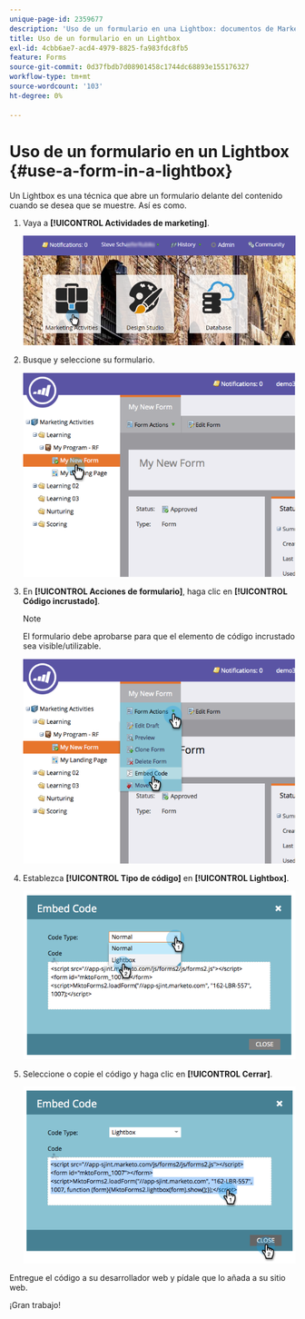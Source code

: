 ```yaml
---
unique-page-id: 2359677
description: 'Uso de un formulario en una Lightbox: documentos de Marketo: documentación del producto'
title: Uso de un formulario en un Lightbox
exl-id: 4cbb6ae7-acd4-4979-8825-fa983fdc8fb5
feature: Forms
source-git-commit: 0d37fbdb7d08901458c1744dc68893e155176327
workflow-type: tm+mt
source-wordcount: '103'
ht-degree: 0%

---
```


# Uso de un formulario en un Lightbox {#use-a-form-in-a-lightbox}

Un Lightbox es una técnica que abre un formulario delante del contenido cuando se desea que se muestre. Así es como.

1. Vaya a **[!UICONTROL Actividades de marketing]**.

   ![](assets/login-marketing-activities-8.png)

1. Busque y seleccione su formulario.

   ![](assets/image2014-9-15-14-3a32-3a15.png)

1. En **[!UICONTROL Acciones de formulario]**, haga clic en **[!UICONTROL Código incrustado]**.

   >[!NOTE]
   >
   >El formulario debe aprobarse para que el elemento de código incrustado sea visible/utilizable.

   ![](assets/image2014-9-15-14-3a32-3a24.png)

1. Establezca **[!UICONTROL Tipo de código]** en **[!UICONTROL Lightbox]**.

   ![](assets/image2014-9-15-14-3a32-3a31.png)

1. Seleccione o copie el código y haga clic en **[!UICONTROL Cerrar]**.

   ![](assets/image2014-9-15-14-3a32-3a39.png)

Entregue el código a su desarrollador web y pídale que lo añada a su sitio web.

¡Gran trabajo!
